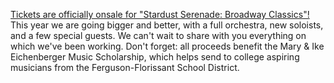 <a href="static/img/tix.jpg">

Tickets are officially onsale for <a href="https://florissantmo.thundertix.com/performances/3073100/section/41565">"Stardust Serenade: Broadway Classics"!</a> This year we are going bigger and better, with a full orchestra, new soloists, and a few special guests. We can't wait to share with you everything on which we've been working. Don't forget: all proceeds benefit the Mary & Ike Eichenberger Music Scholarship, which helps send to college aspiring musicians from the Ferguson-Florissant School District.
